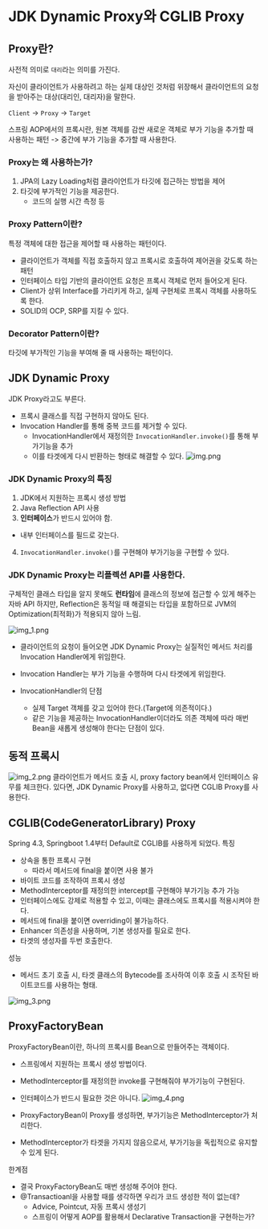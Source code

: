 # JDK Dynamic Proxy와 CGLIB Proxy

## Proxy란?
사전적 의미로 `대리`라는 의미를 가진다.

자신이 클라이언트가 사용하려고 하는 실제 대상인 것처럼 위장해서
클라이언트의 요청을 받아주는 대상(대리인, 대리자)을 말한다.

`Client` -> `Proxy` -> `Target`

스프링 AOP에서의 프록시란, 원본 객체를 감싼 새로운 객체로 부가 기능을 추가할 때 사용하는 패턴
-> 중간에 부가 기능을 추가할 때 사용한다.

### Proxy는 왜 사용하는가?
1. JPA의 Lazy Loading처럼 클라이언트가 타깃에 접근하는 방법을 제어
2. 타깃에 부가적인 기능을 제공한다.
    * 코드의 실행 시간 측정 등

### Proxy Pattern이란?
특정 객체에 대한 접근을 제어할 때 사용하는 패턴이다.
* 클라이언트가 객체를 직접 호출하지 않고 프록시로 호출하여 제어권을 갖도록 하는 패턴
* 인터페이스 타입 기반의 클라이언트 요청은 프록시 객체로 먼저 들어오게 된다.
* Client가 상위 Interface를 가리키게 하고, 실제 구현체로 프록시 객체를 사용하도록 한다.
* SOLID의 OCP, SRP를 지킬 수 있다.

### Decorator Pattern이란?
타깃에 부가적인 기능을 부여해 줄 때 사용하는 패턴이다.

## JDK Dynamic Proxy
JDK Proxy라고도 부른다.
* 프록시 클래스를 직접 구현하지 않아도 된다.
* Invocation Handler를 통해 중복 코드를 제거할 수 있다.
  * InvocationHandler에서 재정의한 `InvocationHandler.invoke()`를 통해 부가기능을 추가
  * 이를 타겟에게 다시 반환하는 형태로 해결할 수 있다. 
![img.png](img.png)

### JDK Dynamic Proxy의 특징
1. JDK에서 지원하는 프록시 생성 방법
2. Java Reflection API 사용
3. **인터페이스**가 반드시 있어야 함.
  * 내부 인터페이스를 필드로 갖는다.
4. `InvocationHandler.invoke()`를 구현해야 부가기능을 구현할 수 있다.
  
### JDK Dynamic Proxy는 리플렉션 API를 사용한다.
구체적인 클래스 타입을 알지 못해도 **런타임**에 클래스의 정보에 접근할 수 있게 해주는 자바 API
하지만, Reflection은 동적일 때 해결되는 타입을 포함하므로 JVM의 Optimization(최적화)가 적용되지 않아 느림.

![img_1.png](img_1.png)
- 클라이언트의 요청이 들어오면 JDK Dynamic Proxy는 실질적인 메서드 처리를 Invocation Handler에게 위임한다.
- Invocation Handler는 부가 기능을 수행하며 다시 타겟에게 위임한다.

- InvocationHandler의 단점
  - 실제 Target 객체를 갖고 있어야 한다.(Target에 의존적이다.)
  - 같은 기능을 제공하는 InvocationHandler이더라도 의존 객체에 따라 매번 Bean을 새롭게 생성해야 한다는 단점이 있다.

## 동적 프록시
![img_2.png](img_2.png)
클라이언트가 메서드 호출 시, proxy factory bean에서 인터페이스 유무를 체크한다.
있다면, JDK Dynamic Proxy를 사용하고, 없다면 CGLIB Proxy를 사용한다.

## CGLIB(CodeGeneratorLibrary) Proxy
Spring 4.3, Springboot 1.4부터 Default로 CGLIB를 사용하게 되었다.
특징
* 상속을 통한 프록시 구현 
  * 따라서 메서드에 final을 붙이면 사용 불가
* 바이트 코드를 조작하여 프록시 생성
* MethodInterceptor를 재정의한 intercept를 구현해야 부가기능 추가 가능
* 인터페이스에도 강제로 적용할 수 있고, 이때는 클래스에도 프록시를 적용시켜야 한다.
* 메서드에 final을 붙이면 overriding이 불가능하다.
* Enhancer 의존성을 사용하며, 기본 생성자를 필요로 한다.
* 타겟의 생성자를 두번 호출한다.

성능
* 메서드 초기 호출 시, 타겟 클래스의 Bytecode를 조사하여 이후 호출 시 조작된 바이트코드를 사용하는 형태.

![img_3.png](img_3.png)

## ProxyFactoryBean
ProxyFactoryBean이란, 하나의 프록시를 Bean으로 만들어주는 객체이다.

* 스프링에서 지원하는 프록시 생성 방법이다.
* MethodInterceptor를 재정의한 invoke를 구현해줘야 부가기능이 구현된다.
* 인터페이스가 반드시 필요한 것은 아니다.
![img_4.png](img_4.png)

* ProxyFactoryBean이 Proxy를 생성하면, 부가기능은 MethodInterceptor가 처리한다.
* MethodInterceptor가 타겟을 가지지 않음으로서, 부가기능을 독립적으로 유지할 수 있게 된다.

한계점
* 결국 ProxyFactoryBean도 매번 생성해 주어야 한다.
* @Transactioanl을 사용할 때를 생각하면 우리가 코드 생성한 적이 없는데?
  * Advice, Pointcut, 자동 프록시 생성기
  * 스프링이 어떻게 AOP를 활용해서 Declarative Transaction을 구현하는가?